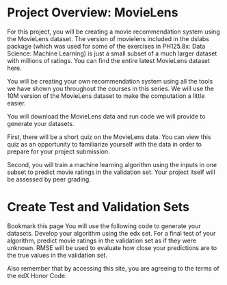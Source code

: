 # Project Overview: MovieLens

For this project, you will be creating a movie recommendation system using the MovieLens dataset. The version of movielens included in the dslabs package (which was used for some of the exercises in PH125.8x: Data Science: Machine Learning) is just a small subset of a much larger dataset with millions of ratings. You can find the entire latest MovieLens dataset here. 

You will be creating your own recommendation system using all the tools we have shown you throughout the courses in this series. We will use the 10M version of the MovieLens dataset to make the computation a little easier.

You will download the MovieLens data and run code we will provide to generate your datasets.

First, there will be a short quiz on the MovieLens data. You can view this quiz as an opportunity to familiarize yourself with the data in order to prepare for your project submission.

Second, you will train a machine learning algorithm using the inputs in one subset to predict movie ratings in the validation set. Your project itself will be assessed by peer grading.

# Create Test and Validation Sets
 Bookmark this page
You will use the following code to generate your datasets. Develop your algorithm using the edx set. For a final test of your algorithm, predict movie ratings in the validation set as if they were unknown. RMSE will be used to evaluate how close your predictions are to the true values in the validation set.

Also remember that by accessing this site, you are agreeing to the terms of the edX Honor Code.
